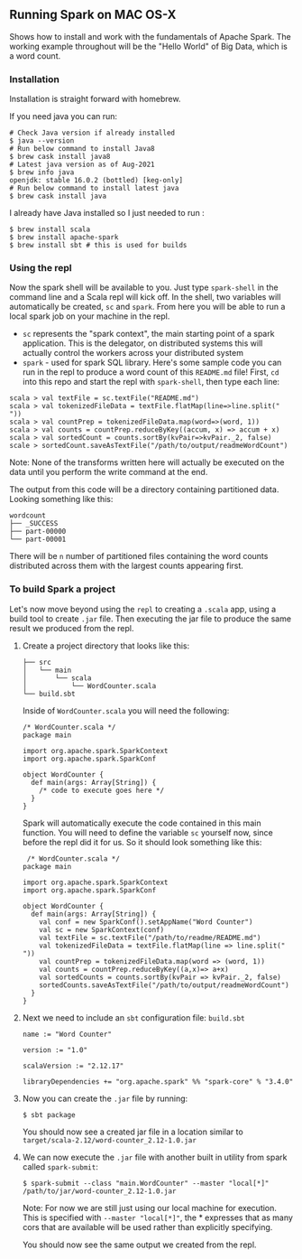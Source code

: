 ## Running Spark on MAC OS-X

Shows how to install and work with the fundamentals of Apache Spark. The working example throughout will be the "Hello World" of Big Data, which is a word count.

### Installation

Installation is straight forward with homebrew.

If you need java you can run:

```
# Check Java version if already installed
$ java --version
# Run below command to install Java8
$ brew cask install java8
# Latest java version as of Aug-2021
$ brew info java
openjdk: stable 16.0.2 (bottled) [keg-only]
# Run below command to install latest java
$ brew cask install java
```

I already have Java installed so I just needed to run :

```
$ brew install scala
$ brew install apache-spark
$ brew install sbt # this is used for builds
```

### Using the repl

Now the spark shell will be available to you. Just type `spark-shell` in the command line and a Scala repl will kick off. In the shell, two variables will automatically be created, `sc` and `spark`. From here you will be able to run a local spark job on your machine in the repl.

- `sc` represents the "spark context", the main starting point of a spark application. This is the delegator, on distributed systems this will actually control the workers across your distributed system
- `spark` - used for spark SQL library. Here's some sample code you can run in the repl to produce a word count of this `README.md` file! First, `cd` into this repo and start the repl with `spark-shell`, then type each line:

```
scala > val textFile = sc.textFile("README.md")
scala > val tokenizedFileData = textFile.flatMap(line=>line.split(" "))
scala > val countPrep = tokenizedFileData.map(word=>(word, 1))
scala > val counts = countPrep.reduceByKey((accum, x) => accum + x)
scala > val sortedCount = counts.sortBy(kvPair=>kvPair._2, false)
scale > sortedCount.saveAsTextFile("/path/to/output/readmeWordCount")
```

Note: None of the transforms written here will actually be executed on the data until you perform the write command at the end.

The output from this code will be a directory containing partitioned data. Looking something like this:

```
wordcount
├── _SUCCESS
├── part-00000
└── part-00001
```

There will be `n` number of partitioned files containing the word counts distributed across them with the largest counts appearing first.

### To build Spark a project

Let's now move beyond using the `repl` to creating a `.scala` app, using a build tool to create `.jar` file. Then executing the jar file to produce the same result we produced from the repl.

1. Create a project directory that looks like this:

   ```
   ├── src
   │   └── main
   │       └── scala
   │           └── WordCounter.scala
   └── build.sbt
   ```

   Inside of `WordCounter.scala` you will need the following:

   ```
   /* WordCounter.scala */
   package main

   import org.apache.spark.SparkContext
   import org.apache.spark.SparkConf

   object WordCounter {
     def main(args: Array[String]) {
       /* code to execute goes here */
     }
   }
   ```

   Spark will automatically execute the code contained in this main function. You will need to define the variable `sc` yourself now, since before the repl did it for us. So it should look something like this:

   ```
    /* WordCounter.scala */
   package main

   import org.apache.spark.SparkContext
   import org.apache.spark.SparkConf

   object WordCounter {
     def main(args: Array[String]) {
       val conf = new SparkConf().setAppName("Word Counter")
       val sc = new SparkContext(conf)
       val textFile = sc.textFile("/path/to/readme/README.md")
       val tokenizedFileData = textFile.flatMap(line => line.split(" "))
       val countPrep = tokenizedFileData.map(word => (word, 1))
       val counts = countPrep.reduceByKey((a,x)=> a+x)
       val sortedCounts = counts.sortBy(kvPair => kvPair._2, false)
       sortedCounts.saveAsTextFile("/path/to/output/readmeWordCount")
     }
   }
   ```

2. Next we need to include an `sbt` configuration file: `build.sbt`

   ```
   name := "Word Counter"

   version := "1.0"

   scalaVersion := "2.12.17"

   libraryDependencies += "org.apache.spark" %% "spark-core" % "3.4.0"
   ```

3. Now you can create the `.jar` file by running:

   ```
   $ sbt package
   ```

   You should now see a created jar file in a location similar to `target/scala-2.12/word-counter_2.12-1.0.jar`

4. We can now execute the `.jar` file with another built in utility from spark called `spark-submit`:

   ```
   $ spark-submit --class "main.WordCounter" --master "local[*]" /path/to/jar/word-counter_2.12-1.0.jar
   ```

   Note: For now we are still just using our local machine for execution. This is specified with `--master "local[*]"`, the \* expresses that as many cors that are available will be used rather than explicitly specifying.

   You should now see the same output we created from the repl.
